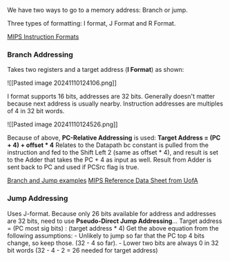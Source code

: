 We have two ways to go to a memory address: Branch or jump.

Three types of formatting: I format, J Format and R Format.

[MIPS Instruction Formats](https://www.cs.kzoo.edu/cs315/Resources/MIPS/MachineXL/InstructionFormats.html)
### Branch Addressing
Takes two registers and a target address (**I Format**) as shown:

![[Pasted image 20241110124106.png]]

I format supports 16 bits, addresses are 32 bits. Generally doesn't matter because next address is usually nearby. Instruction addresses are multiples of 4 in 32 bit words.

![[Pasted image 20241110124526.png]]


Because of above, **PC-Relative Addressing** is used:
	**Target Address = (PC + 4) + offset * 4**
		Relates to the Datapath bc constant is pulled from the instruction and fed to the Shift Left 2 (same as offset * 4), and result is set to the Adder that takes the PC + 4 as input as well. Result from Adder is sent back to PC and used if PCSrc flag is true.

[Branch and Jump examples](https://courses.cs.washington.edu/courses/cse378/02au/Lectures/07controlI.pdf)
[MIPS Reference Data Sheet from UofA](https://uweb.engr.arizona.edu/~ece369/Resources/spim/MIPSReference.pdf)
### Jump Addressing

Uses J-format. Because only 26 bits available for address and addresses are 32 bits, need to use **Pseudo-Direct Jump Addressing**...
	Target address = (PC most sig bits) : (target address * 4)
		Get the above equation from the following assumptions:
		- Unlikely to jump so far that the PC top 4 bits change, so keep those. (32 - 4 so far). 
		- Lower two bits are always 0 in 32 bit words (32 - 4 - 2 = 26 needed for target address)